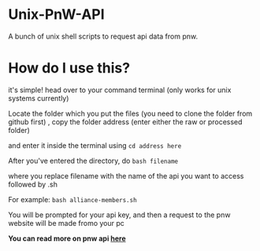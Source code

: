 # Unix-PnW-API
A bunch of unix shell scripts to request api data from pnw.


# How do I use this?

it's simple! head over to your command terminal (only works for unix systems currently) 

Locate the folder which you put the files (you need to clone the folder from github first) , copy the folder address (enter either the raw or processed folder)

and enter it inside the terminal using `cd address here`

After you've entered the directory, do `bash filename`

where you replace filename with the name of the api you want to access followed by .sh

For example: `bash alliance-members.sh`

You will be prompted for your api key, and then a request to the pnw website will be made fromo your pc




**You can read more on pnw api [here](https://politicsandwar.fandom.com/wiki/Category:API)**
